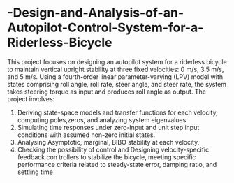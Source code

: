 # -Design-and-Analysis-of-an-Autopilot-Control-System-for-a-Riderless-Bicycle
 This project focuses on designing an autopilot system for a riderless bicycle to maintain
 vertical upright stability at three fixed velocities: 0 m/s, 3.5 m/s, and 5 m/s. Using a
 fourth-order linear parameter-varying (LPV) model with states comprising roll angle, roll
 rate, steer angle, and steer rate, the system takes steering torque as input and produces
 roll angle as output. The project involves:
 1. Deriving state-space models and transfer functions for each velocity, computing
 poles,zeros, and analyzing system eigenvalues.
 2. Simulating time responses under zero-input and unit step input conditions with
 assumed non-zero initial states.
 3. Analysing Asymptotic, marginal, BIBO stability at each velocity.
 4. Checking the possibility of control and Designing velocity-specific feedback con
trollers to stabilize the bicycle, meeting specific performance criteria related to
 steady-state error, damping ratio, and settling time
